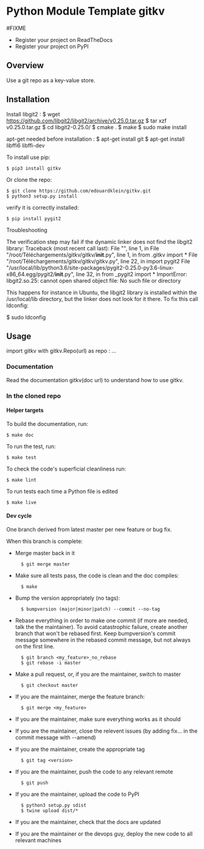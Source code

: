 # Python Module Template gitkv
#FIXME    
- Register your project on ReadTheDocs
- Register your project on PyPI

## Overview

Use a git repo as a key-value store.

## Installation
Install libgit2 :
    $ wget https://github.com/libgit2/libgit2/archive/v0.25.0.tar.gz
    $ tar xzf v0.25.0.tar.gz
    $ cd libgit2-0.25.0/
    $ cmake .
    $ make
    $ sudo make install

apt-get  needed before installation :
    $ apt-get install git
    $ apt-get install libffi6 libffi-dev

To install use pip:

    $ pip3 install gitkv


Or clone the repo:

    $ git clone https://github.com/edouardklein/gitkv.git
    $ python3 setup.py install

verify it is correctly installed:
    
    $ pip install pygit2

Troubleshooting

The verification step may fail if the dynamic linker does not find the libgit2 library: 
Traceback (most recent call last):
  File "<stdin>", line 1, in <module>
  File "/root/Téléchargements/gitkv/gitkv/__init__.py", line 1, in <module>
    from .gitkv import *
  File "/root/Téléchargements/gitkv/gitkv/gitkv.py", line 22, in <module>
    import pygit2
  File "/usr/local/lib/python3.6/site-packages/pygit2-0.25.0-py3.6-linux-x86_64.egg/pygit2/__init__.py", line 32, in <module>
    from _pygit2 import *
ImportError: libgit2.so.25: cannot open shared object file: No such file or directory

This happens for instance in Ubuntu, the libgit2 library is installed within the /usr/local/lib directory, but the linker does not look for it there. To fix this call ldconfig:

$ sudo ldconfig

## Usage

import gitkv
with gitkv.Repo(url) as repo :
	...

### Documentation

Read the documentation gitkv(doc url) to understand how to use gitkv.

### In the cloned repo

#### Helper targets

To build the documentation, run:

    $ make doc
    
To run the test, run:

    $ make test

To check the code's superficial cleanliness run:

    $ make lint
    
To run tests each time a Python file is edited

    $ make live

#### Dev cycle

One branch derived from latest master per new feature or bug fix.

When this branch is complete:
- Merge master back in it
        
        $ git merge master
        
- Make sure all tests pass, the code is clean and the doc compiles:

        $ make
        
- Bump the version appropriately (no tags):

        $ bumpversion (major|minor|patch) --commit --no-tag
        
- Rebase everything in order to make one commit (if more are needed, talk the the maintainer). To avoid catastrophic failure, create another branch that won't be rebased first. Keep bumpversion's commit message somewhere in the rebased commit message, but not always on the first line.

        $ git branch <my_feature>_no_rebase
        $ git rebase -i master
        
- Make a pull request, or, if you are the maintainer, switch to master

        $ git checkout master
        
- If you are the maintainer, merge the feature branch:
        
        $ git merge <my_feature>
        
- If you are the maintainer, make sure everything works as it should

- If you are the maintainer, close the relevent issues (by adding fix... in the commit message with --amend)

- If you are the maintainer, create the appropriate tag

        $ git tag <version>

- If you are the maintainer, push the code to any relevant remote

        $ git push
        
- If you are the maintainer, upload the code to PyPI

        $ python3 setup.py sdist
        $ twine upload dist/*
        
- If you are the maintainer, check that the docs are updated

- If you are the maintainer or the devops guy, deploy the new code to all relevant machines

